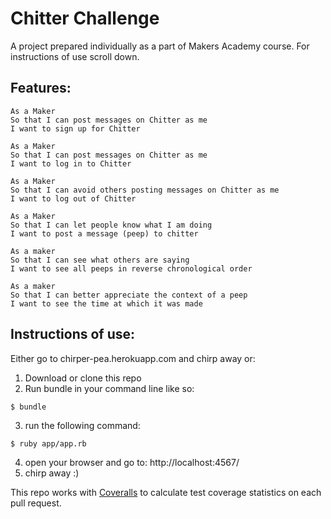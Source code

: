 Chitter Challenge
=================

A project prepared individually as a part of Makers Academy course. For instructions of use scroll down.  

Features:
-------

```
As a Maker
So that I can post messages on Chitter as me
I want to sign up for Chitter

As a Maker
So that I can post messages on Chitter as me
I want to log in to Chitter

As a Maker
So that I can avoid others posting messages on Chitter as me
I want to log out of Chitter

As a Maker
So that I can let people know what I am doing  
I want to post a message (peep) to chitter

As a maker
So that I can see what others are saying  
I want to see all peeps in reverse chronological order

As a maker
So that I can better appreciate the context of a peep
I want to see the time at which it was made
```

## Instructions of use:  

Either go to chirper-pea.herokuapp.com and chirp away or:  

1. Download or clone this repo  
2. Run bundle in your command line like so:  
```
$ bundle
```
3. run the following command:  
```
$ ruby app/app.rb
```
4. open your browser and go to: http://localhost:4567/
5. chirp away :)  

This repo works with [Coveralls](https://coveralls.io/) to calculate test coverage statistics on each pull request.
